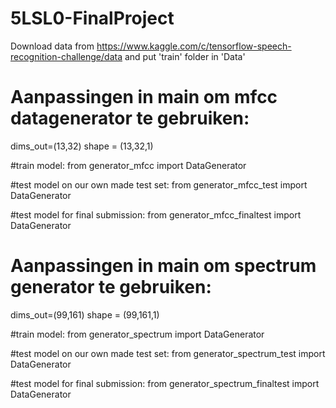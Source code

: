 # 5LSL0-FinalProject

Download data from https://www.kaggle.com/c/tensorflow-speech-recognition-challenge/data and put 'train' folder in 'Data'

# Aanpassingen in main om mfcc datagenerator te gebruiken:
dims_out=(13,32)
shape = (13,32,1)

#train model: 
from generator_mfcc import DataGenerator

#test model on our own made test set: 
from generator_mfcc_test import DataGenerator

#test model for final submission:
from generator_mfcc_finaltest import DataGenerator

# Aanpassingen in main om spectrum generator te gebruiken:
dims_out=(99,161)
shape = (99,161,1)

#train model:
from generator_spectrum import DataGenerator

#test model on our own made test set:
from generator_spectrum_test import DataGenerator

#test model for final submission:
from generator_spectrum_finaltest import DataGenerator
